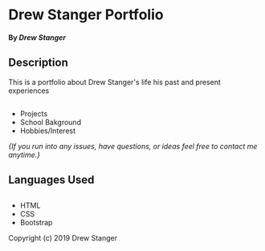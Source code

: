 # Drew Stanger Portfolio


#### By _**Drew Stanger**_

## Description

This is a portfolio about Drew Stanger's life his past and present experiences
##

* Projects
* School Bakground
* Hobbies/Interest


_{If you run into any issues, have questions, or ideas feel free to contact me anytime.}_

## Languages Used
##
* HTML
* CSS
* Bootstrap

Copyright (c) 2019 Drew Stanger

